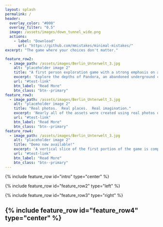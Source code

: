 ```yaml
---
layout: splash
permalink: /
header:
  overlay_color: "#000"
  overlay_filter: "0.5"
  image: /assets/images/down_tunnel_wide.png 
  actions:
    - label: "Download"
      url: "https://github.com/mmistakes/minimal-mistakes/"
excerpt: "The game where your choices don't matter."

feature_row2:
  - image_path: /assets/images/Berlin_Unterwelt_3.jpg
    alt: "placeholder image 2"
    title: "A first person exploration game with a strong emphasis on atmosphere."
    excerpt: 'Explore the depths of Pandora, an abandoned underground city where memories cling to life.'
    url: "#test-link"
    btn_label: "Read More"
    btn_class: "btn--primary"
feature_row3:
  - image_path: /assets/images/Berlin_Unterwelt_3.jpg
    alt: "placeholder image 2"
    title: "Real photos.  Real places.  Real imagination."
    excerpt: 'Nearly all of the assets were created using real photos of abandoned locations all around the world.'
    url: "#test-link"
    btn_label: "Read More"
    btn_class: "btn--primary"
feature_row4:
  - image_path: /assets/images/Berlin_Unterwelt_3.jpg
    alt: "placeholder image 2"
    title: "Demo now available!"
    excerpt: 'A vertical slice of the first portion of the game is complete.  Shoot me an email (contact info on the left) if you are interested in playing it!'
    url: "#test-link"
    btn_label: "Read More"
    btn_class: "btn--primary"
---
```


{% include feature_row id="intro" type="center" %}

{% include feature_row id="feature_row2" type="left" %}

{% include feature_row id="feature_row3" type="right" %}

{% include feature_row id="feature_row4" type="center" %}
---